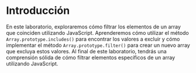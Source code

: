 # Introducción

En este laboratorio, exploraremos cómo filtrar los elementos de un array que coinciden utilizando JavaScript. Aprenderemos cómo utilizar el método `Array.prototype.includes()` para encontrar los valores a excluir y cómo implementar el método `Array.prototype.filter()` para crear un nuevo array que excluya estos valores. Al final de este laboratorio, tendrás una comprensión sólida de cómo filtrar elementos específicos de un array utilizando JavaScript.
